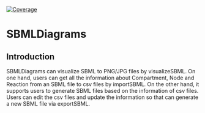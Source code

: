 [![Coverage](https://codecov.io/gh/sunnyXu/SBMLDiagrams/branch/master/graph/badge.svg)](https://codecov.io/gh/sunnyXu/SBMLDiagrams)
# SBMLDiagrams

## Introduction
SBMLDiagrams can visualize SBML to PNG/JPG files by visualizeSBML.
On one hand, users can get all the information about Compartment, Node and Reaction from an SBML file to csv files by importSBML. 
On the other hand, it supports users to generate SBML files based on the information of csv files. 
Users can edit the csv files and update the information so that can generate a new SBML file via exportSBML.
